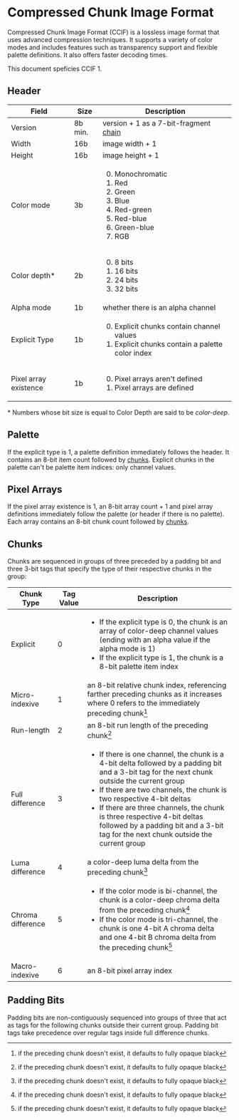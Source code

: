 # Compressed Chunk Image Format

Compressed Chunk Image Format (CCIF) is a lossless image format that uses advanced compression techniques. It supports a variety of color modes and includes features such as transparency support and flexible palette definitions. It also offers faster decoding times.

This document speficies CCIF 1.

## Header

Field                 |Size   |Description
----------------------|-------|-----------
Version               |8b min.|version + 1 as a 7-bit-fragment [chain](https://github.com/ghoomy/universe/blob/main/computer%20science/chain.md)
Width                 |16b    |image width + 1
Height                |16b    |image height + 1
Color mode            |3b     |<ol start="0"><li>Monochromatic<li>Red<li>Green<li>Blue<li>Red-green<li>Red-blue<li>Green-blue<li>RGB
Color depth*          |2b     |<ol start="0"><li>8 bits<li>16 bits<li>24 bits<li>32 bits
Alpha mode            |1b     |whether there is an alpha channel
Explicit Type         |1b     |<ol start="0"><li>Explicit chunks contain channel values<li>Explicit chunks contain a palette color index
Pixel array existence |1b     |<ol start="0"><li>Pixel arrays aren't defined<li>Pixel arrays are defined

\* Numbers whose bit size is equal to Color Depth are said to be *color-deep*.

## Palette

If the explicit type is 1, a palette definition immediately follows the header. It contains an 8-bit item count followed by [chunks](#chunks). Explicit chunks in the palette can't be palette item indices: only channel values.

## Pixel Arrays

If the pixel array existence is 1, an 8-bit array count + 1 and pixel array definitions immediately follow the palette (or header if there is no palette). Each array contains an 8-bit chunk count followed by [chunks](#chunks).

## Chunks

Chunks are sequenced in groups of three preceded by a padding bit and three 3-bit tags that specify the type of their respective chunks in the group:

Chunk Type       |Tag Value|Description
-----------------|---------|-----------
Explicit         |0        |<ul><li>If the explicit type is 0, the chunk is an array of color-deep channel values (ending with an alpha value if the alpha mode is 1)<li>If the explicit type is 1, the chunk is a 8-bit palette item index
Micro-indexive   |1        |an 8-bit relative chunk index, referencing farther preceding chunks as it increases where 0 refers to the immediately preceding chunk[^preceding]
Run-length       |2        |an 8-bit run length of the preceding chunk[^preceding]
Full difference  |3        |<ul><li>If there is one channel, the chunk is a 4-bit delta followed by a padding bit and a 3-bit tag for the next chunk outside the current group<li>If there are two channels, the chunk is two respective 4-bit deltas<li>If there are three channels, the chunk is three respective 4-bit deltas followed by a padding bit and a 3-bit tag for the next chunk outside the current group
Luma difference  |4        |a color-deep luma delta from the preceding chunk[^preceding]
Chroma difference|5        |<ul><li>If the color mode is bi-channel, the chunk is a color-deep chroma delta from the preceding chunk[^preceding]<li>If the color mode is tri-channel, the chunk is one 4-bit A chroma delta and one 4-bit B chroma delta from the preceding chunk[^preceding]
Macro-indexive   |6        |an 8-bit pixel array index

[^preceding]: if the preceding chunk doesn't exist, it defaults to fully opaque black

## Padding Bits

Padding bits are non-contiguously sequenced into groups of three that act as tags for the following chunks outside their current group. Padding bit tags take precedence over regular tags inside full difference chunks.
